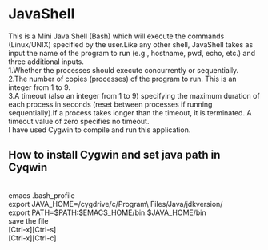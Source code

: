 # JavaShell
This is a Mini Java Shell (Bash) which will execute the commands (Linux/UNIX) specified by the user.Like any other shell, JavaShell takes as input the name of the program to run (e.g., hostname, pwd, echo, etc.) and three additional inputs.
<br>1.Whether the processes should execute concurrently or sequentially.</br>
2.The number of copies (processes) of the program to run. This is an integer from 1 to 9.</br>
3.A timeout (also an integer from 1 to 9) specifying the maximum duration of each process in seconds (reset between processes if running sequentially).If a process takes longer than the timeout, it is terminated. A timeout value of zero specifies no timeout.
<br> I have used Cygwin to compile and run this application.
<h2>How to install Cygwin and set java path in Cyqwin</h2>
<br>emacs .bash_profile
<br>export JAVA_HOME=/cygdrive/c/Program\ Files/Java/jdkversion/
<br>export PATH=$PATH:$EMACS_HOME/bin:$JAVA_HOME/bin
<br> save the file
<br>[Ctrl-x][Ctrl-s] 
<br>[Ctrl-x][Ctrl-c]
